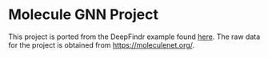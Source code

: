 # Molecule GNN Project

This project is ported from the DeepFindr example found 
[here](https://github.com/deepfindr/gnn-project/tree/main).
The raw data for the project is obtained from https://moleculenet.org/.
